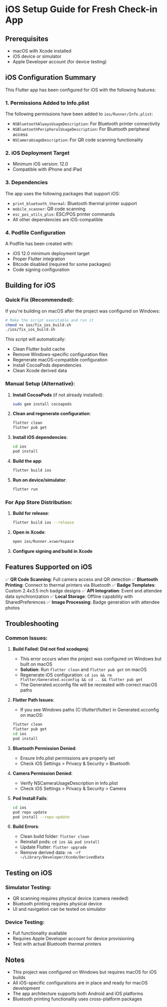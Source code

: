 # iOS Setup Guide for Fresh Check-in App

## Prerequisites
- macOS with Xcode installed
- iOS device or simulator
- Apple Developer account (for device testing)

## iOS Configuration Summary

This Flutter app has been configured for iOS with the following features:

### 1. Permissions Added to Info.plist
The following permissions have been added to `ios/Runner/Info.plist`:
- `NSBluetoothAlwaysUsageDescription`: For Bluetooth printer connectivity
- `NSBluetoothPeripheralUsageDescription`: For Bluetooth peripheral access
- `NSCameraUsageDescription`: For QR code scanning functionality

### 2. iOS Deployment Target
- Minimum iOS version: 12.0
- Compatible with iPhone and iPad

### 3. Dependencies
The app uses the following packages that support iOS:
- `print_bluetooth_thermal`: Bluetooth thermal printer support
- `mobile_scanner`: QR code scanning
- `esc_pos_utils_plus`: ESC/POS printer commands
- All other dependencies are iOS-compatible

### 4. Podfile Configuration
A Podfile has been created with:
- iOS 12.0 minimum deployment target
- Proper Flutter integration
- Bitcode disabled (required for some packages)
- Code signing configuration

## Building for iOS

### Quick Fix (Recommended):

If you're building on macOS after the project was configured on Windows:

```bash
# Make the script executable and run it
chmod +x ios/fix_ios_build.sh
./ios/fix_ios_build.sh
```

This script will automatically:
- Clean Flutter build cache
- Remove Windows-specific configuration files
- Regenerate macOS-compatible configuration
- Install CocoaPods dependencies
- Clean Xcode derived data

### Manual Setup (Alternative):

1. **Install CocoaPods** (if not already installed):
   ```bash
   sudo gem install cocoapods
   ```

2. **Clean and regenerate configuration**:
   ```bash
   flutter clean
   flutter pub get
   ```

3. **Install iOS dependencies**:
   ```bash
   cd ios
   pod install
   ```

4. **Build the app**:
   ```bash
   flutter build ios
   ```

5. **Run on device/simulator**:
   ```bash
   flutter run
   ```

### For App Store Distribution:

1. **Build for release**:
   ```bash
   flutter build ios --release
   ```

2. **Open in Xcode**:
   ```bash
   open ios/Runner.xcworkspace
   ```

3. **Configure signing and build in Xcode**

## Features Supported on iOS

✅ **QR Code Scanning**: Full camera access and QR detection
✅ **Bluetooth Printing**: Connect to thermal printers via Bluetooth
✅ **Badge Templates**: Custom 2.4x3.5 inch badge designs
✅ **API Integration**: Event and attendee data synchronization
✅ **Local Storage**: Offline capability with SharedPreferences
✅ **Image Processing**: Badge generation with attendee photos

## Troubleshooting

### Common Issues:

1. **Build Failed: Did not find xcodeproj**:
   - This error occurs when the project was configured on Windows but built on macOS
   - **Solution**: Run `flutter clean` and `flutter pub get` on macOS
   - Regenerate iOS configuration: `cd ios && rm Flutter/Generated.xcconfig && cd .. && flutter pub get`
   - The Generated.xcconfig file will be recreated with correct macOS paths

2. **Flutter Path Issues**:
   - If you see Windows paths (C:\flutter\flutter) in Generated.xcconfig on macOS:
   ```bash
   flutter clean
   flutter pub get
   cd ios
   pod install
   ```

3. **Bluetooth Permission Denied**:
   - Ensure Info.plist permissions are properly set
   - Check iOS Settings > Privacy & Security > Bluetooth

4. **Camera Permission Denied**:
   - Verify NSCameraUsageDescription in Info.plist
   - Check iOS Settings > Privacy & Security > Camera

5. **Pod Install Fails**:
   ```bash
   cd ios
   pod repo update
   pod install --repo-update
   ```

6. **Build Errors**:
   - Clean build folder: `flutter clean`
   - Reinstall pods: `cd ios && pod install`
   - Update Flutter: `flutter upgrade`
   - Remove derived data: `rm -rf ~/Library/Developer/Xcode/DerivedData`

## Testing on iOS

### Simulator Testing:
- QR scanning requires physical device (camera needed)
- Bluetooth printing requires physical device
- UI and navigation can be tested on simulator

### Device Testing:
- Full functionality available
- Requires Apple Developer account for device provisioning
- Test with actual Bluetooth thermal printers

## Notes

- This project was configured on Windows but requires macOS for iOS builds
- All iOS-specific configurations are in place and ready for macOS development
- The app architecture supports both Android and iOS platforms
- Bluetooth printing functionality uses cross-platform packages